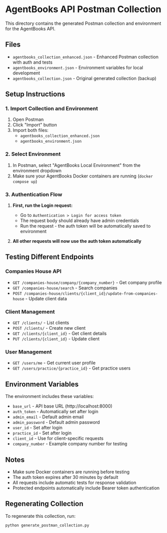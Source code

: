 # AgentBooks API Postman Collection

This directory contains the generated Postman collection and environment for the AgentBooks API.

## Files

- `agentbooks_collection_enhanced.json` - Enhanced Postman collection with auth and tests
- `agentbooks_environment.json` - Environment variables for local development
- `agentbooks_collection.json` - Original generated collection (backup)

## Setup Instructions

### 1. Import Collection and Environment

1. Open Postman
2. Click "Import" button
3. Import both files:
   - `agentbooks_collection_enhanced.json`
   - `agentbooks_environment.json`

### 2. Select Environment

1. In Postman, select "AgentBooks Local Environment" from the environment dropdown
2. Make sure your AgentBooks Docker containers are running (`docker compose up`)

### 3. Authentication Flow

1. **First, run the Login request:**
   - Go to `Authentication > Login for access token`
   - The request body should already have admin credentials
   - Run the request - the auth token will be automatically saved to environment

2. **All other requests will now use the auth token automatically**

## Testing Different Endpoints

### Companies House API
- `GET /companies-house/company/{company_number}` - Get company profile
- `GET /companies-house/search` - Search companies
- `POST /companies-house/clients/{client_id}/update-from-companies-house` - Update client data

### Client Management
- `GET /clients/` - List clients
- `POST /clients/` - Create new client
- `GET /clients/{client_id}` - Get client details
- `PUT /clients/{client_id}` - Update client

### User Management
- `GET /users/me` - Get current user profile
- `GET /users/practice/{practice_id}` - Get practice users

## Environment Variables

The environment includes these variables:
- `base_url` - API base URL (http://localhost:8000)
- `auth_token` - Automatically set after login
- `admin_email` - Default admin email
- `admin_password` - Default admin password
- `user_id` - Set after login
- `practice_id` - Set after login
- `client_id` - Use for client-specific requests
- `company_number` - Example company number for testing

## Notes

- Make sure Docker containers are running before testing
- The auth token expires after 30 minutes by default
- All requests include automatic tests for response validation
- Protected endpoints automatically include Bearer token authentication

## Regenerating Collection

To regenerate this collection, run:
```bash
python generate_postman_collection.py
```
